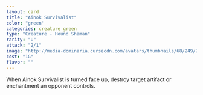 ```yaml
---
layout: card
title: "Ainok Survivalist"
color: "green"
categories: creature green
type: "Creature - Hound Shaman"
rarity: "U"
attack: "2/1"
image: "http://media-dominaria.cursecdn.com/avatars/thumbnails/68/249/200/283/635617133386281801.png"
cost: "1G"
flavor: ""
---
```


When Ainok Survivalist is turned face up, destroy target artifact or enchantment an opponent controls.
